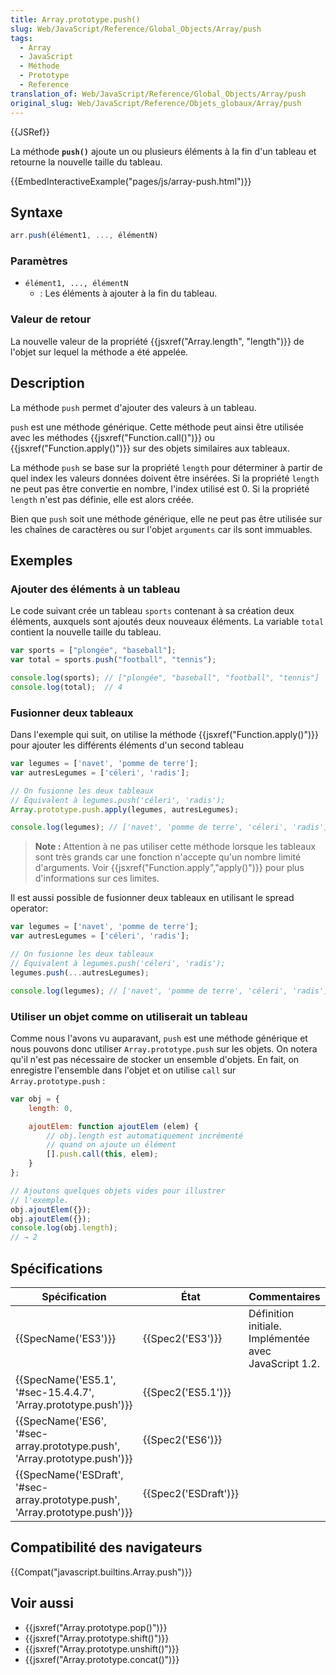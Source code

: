 ```yaml
---
title: Array.prototype.push()
slug: Web/JavaScript/Reference/Global_Objects/Array/push
tags:
  - Array
  - JavaScript
  - Méthode
  - Prototype
  - Reference
translation_of: Web/JavaScript/Reference/Global_Objects/Array/push
original_slug: Web/JavaScript/Reference/Objets_globaux/Array/push
---
```


{{JSRef}}

La méthode **`push()`** ajoute un ou plusieurs éléments à la fin d'un tableau et retourne la nouvelle taille du tableau.

{{EmbedInteractiveExample("pages/js/array-push.html")}}

## Syntaxe

```js
arr.push(élément1, ..., élémentN)
```

### Paramètres

- `élément1, ..., élémentN`
  - : Les éléments à ajouter à la fin du tableau.

### Valeur de retour

La nouvelle valeur de la propriété {{jsxref("Array.length", "length")}} de l'objet sur lequel la méthode a été appelée.

## Description

La méthode `push` permet d'ajouter des valeurs à un tableau.

`push` est une méthode générique. Cette méthode peut ainsi être utilisée avec les méthodes {{jsxref("Function.call()")}} ou {{jsxref("Function.apply()")}} sur des objets similaires aux tableaux.

La méthode `push` se base sur la propriété `length` pour déterminer à partir de quel index les valeurs données doivent être insérées. Si la propriété `length` ne peut pas être convertie en nombre, l'index utilisé est 0. Si la propriété `length` n'est pas définie, elle est alors créée.

Bien que `push` soit une méthode générique, elle ne peut pas être utilisée sur les chaînes de caractères ou sur l'objet `arguments` car ils sont immuables.

## Exemples

### Ajouter des éléments à un tableau

Le code suivant crée un tableau `sports` contenant à sa création deux éléments, auxquels sont ajoutés deux nouveaux éléments. La variable `total` contient la nouvelle taille du tableau.

```js
var sports = ["plongée", "baseball"];
var total = sports.push("football", "tennis");

console.log(sports); // ["plongée", "baseball", "football", "tennis"]
console.log(total);  // 4
```

### Fusionner deux tableaux

Dans l'exemple qui suit, on utilise la méthode {{jsxref("Function.apply()")}} pour ajouter les différents éléments d'un second tableau

```js
var legumes = ['navet', 'pomme de terre'];
var autresLegumes = ['céleri', 'radis'];

// On fusionne les deux tableaux
// Équivalent à legumes.push('céleri', 'radis');
Array.prototype.push.apply(legumes, autresLegumes);

console.log(legumes); // ['navet', 'pomme de terre', 'céleri', 'radis']
```

> **Note :** Attention à ne pas utiliser cette méthode lorsque les tableaux sont très grands car une fonction n'accepte qu'un nombre limité d'arguments. Voir {{jsxref("Function.apply","apply()")}} pour plus d'informations sur ces limites.

Il est aussi possible de fusionner deux tableaux en utilisant le spread operator:

```js
var legumes = ['navet', 'pomme de terre'];
var autresLegumes = ['céleri', 'radis'];

// On fusionne les deux tableaux
// Équivalent à legumes.push('céleri', 'radis');
legumes.push(...autresLegumes);

console.log(legumes); // ['navet', 'pomme de terre', 'céleri', 'radis']
```

### Utiliser un objet comme on utiliserait un tableau

Comme nous l'avons vu auparavant, `push` est une méthode générique et nous pouvons donc utiliser `Array.prototype.push` sur les objets. On notera qu'il n'est pas nécessaire de stocker un ensemble d'objets. En fait, on enregistre l'ensemble dans l'objet et on utilise `call` sur `Array.prototype.push` :

```js
var obj = {
    length: 0,

    ajoutElem: function ajoutElem (elem) {
        // obj.length est automatiquement incrémenté
        // quand on ajoute un élément
        [].push.call(this, elem);
    }
};

// Ajoutons quelques objets vides pour illustrer
// l'exemple.
obj.ajoutElem({});
obj.ajoutElem({});
console.log(obj.length);
// → 2
```

## Spécifications

| Spécification                                                                                        | État                         | Commentaires                                          |
| ---------------------------------------------------------------------------------------------------- | ---------------------------- | ----------------------------------------------------- |
| {{SpecName('ES3')}}                                                                             | {{Spec2('ES3')}}         | Définition initiale. Implémentée avec JavaScript 1.2. |
| {{SpecName('ES5.1', '#sec-15.4.4.7', 'Array.prototype.push')}}                 | {{Spec2('ES5.1')}}     |                                                       |
| {{SpecName('ES6', '#sec-array.prototype.push', 'Array.prototype.push')}}     | {{Spec2('ES6')}}         |                                                       |
| {{SpecName('ESDraft', '#sec-array.prototype.push', 'Array.prototype.push')}} | {{Spec2('ESDraft')}} |                                                       |

## Compatibilité des navigateurs

{{Compat("javascript.builtins.Array.push")}}

## Voir aussi

- {{jsxref("Array.prototype.pop()")}}
- {{jsxref("Array.prototype.shift()")}}
- {{jsxref("Array.prototype.unshift()")}}
- {{jsxref("Array.prototype.concat()")}}
